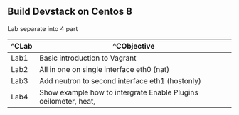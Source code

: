 ## Build Devstack on Centos 8 



Lab separate into 4 part

| ^CLab  | ^CObjective                                                     |
|------|-------------------------------------------------------------------|
| Lab1 | Basic introduction to Vagrant                                     |
| Lab2 | All in one on single interface eth0 (nat)                         |
| Lab3 | Add neutron to second interface eth1 (hostonly)                   |
| Lab4 | Show example how to intergrate Enable Plugins  ceilometer, heat,  |
